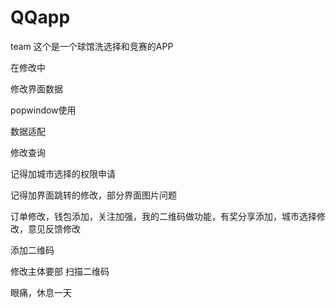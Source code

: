 # QQapp
team
这个是一个球馆洗选择和竞赛的APP


在修改中

修改界面数据

popwindow使用

数据适配

修改查询

记得加城市选择的权限申请

记得加界面跳转的修改，部分界面图片问题

订单修改，钱包添加，关注加强，我的二维码做功能，有奖分享添加，城市选择修改，意见反馈修改

添加二维码 

修改主体要部  扫描二维码

眼痛，休息一天
